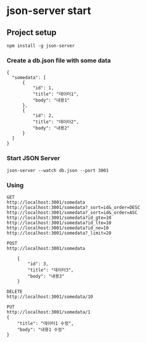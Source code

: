 # json-server start

## Project setup

```
npm install -g json-server
```

### Create a db.json file with some data

```
{
  "somedata": [
      {
          "id": 1,
          "title": "데이터1",
          "body": "내용1"
      },
      {
          "id": 2,
          "title": "데이터2",
          "body": "내용2"
      }
  ]
}
```

### Start JSON Server

```
json-server --watch db.json --port 3001
```

### Using

```
GET
http://localhost:3001/somedata
http://localhost:3001/somedata?_sort=id&_order=DESC
http://localhost:3001/somedata?_sort=id&_order=ASC
http://localhost:3001/somedata?id_gte=10
http://localhost:3001/somedata?id_lte=10
http://localhost:3001/somedata?id_ne=10
http://localhost:3001/somedata?_limit=20

POST
http://localhost:3001/somedata

    {
        "id": 3,
        "title": "데이터3",
        "body": "내용3"
    }

DELETE
http://localhost:3001/somedata/10

PUT
http://localhost:3001/somedata/1
{
    "title": "데이터1 수정",
    "body": "내용1 수정"
}
```
